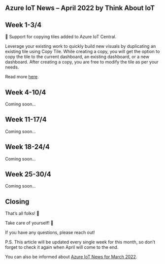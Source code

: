 ## Azure IoT News – April 2022 by Think About IoT

## Week 1-3/4
🔸 Support for copying tiles added to Azure IoT Central.

Leverage your existing work to quickly build new visuals by duplicating an existing tile using Copy Tile. While creating a copy, you will get the option to copy the tile to the current dashboard, an existing dashboard, or a new dashboard. After creating a copy, you are free to modify the tile as per your needs.

Read more [here](https://azure.microsoft.com/en-gb/updates/iotc-copy-tiles/).

## Week 4-10/4
Coming soon...

## Week 11-17/4
Coming soon...

## Week 18-24/4
Coming soon...

## Week 25-30/4
Coming soon...

## Closing
That’s all folks! 👋

Take care of yourself! 🙂

If you have any questions, please reach out!

P.S. This article will be updated every single week for this month, so don’t forget to check it again when April will come to the end.

You can also be informed about [Azure IoT News for March 2022](https://www.thinkaboutiot.com/index.php/2022/03/03/azure-iot-news-march-2022-by-think-about-iot/).